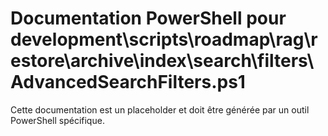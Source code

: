# Documentation PowerShell pour development\scripts\roadmap\rag\restore\archive\index\search\filters\AdvancedSearchFilters.ps1

Cette documentation est un placeholder et doit être générée par un outil PowerShell spécifique.
